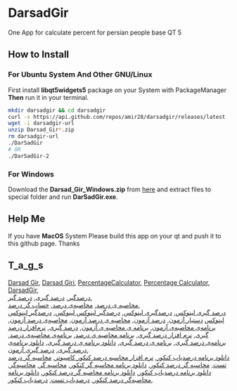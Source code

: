 # DarsadGir
One App for calculate percent for persian people base QT 5
## How to Install
### For Ubuntu System And Other GNU/Linux
First install **libqt5widgets5** package on your System with PackageManager  
**Then** run it in your terminal.
```sh
mkdir darsadgir && cd darsadgir
curl -s https://api.github.com/repos/amir28/darsadgir/releases/latest | grep browser_download_url | cut -d '"' -f 4 | grep Linux > darsadgir-url
wget -i darsadgir-url
unzip Darsad_Gir*.zip
rm darsadgir-url
./DarSadGir
# OR
./DarSadGir-2
```
### For Windows
Download the **Darsad_Gir_Windows.zip** from
[here](https://github.com/amir28/darsadgir/releases/latest) 
and extract files to special folder and run **DarSadGir.exe**.
## Help Me
If you have **MacOS** System Please build this app on your qt and push it to this github page. Thanks

## T_a_g_s
[Darsad Gir](https://github.com/amir28/darsadgir),
[Darsad Giri](https://github.com/amir28/darsadgir),
[PercentageCalculator](https://github.com/amir28/darsadgir),
[Percentage Calculator](https://github.com/amir28/darsadgir),
[DarsadGir](https://github.com/amir28/darsadgir),  
[درصدگیر](https://github.com/amir28/darsadgir),
[درصد گیری](https://github.com/amir28/darsadgir),
[درصد گیر](https://github.com/amir28/darsadgir),  
[محاصبه ی درصد](https://github.com/amir28/darsadgir),
[محاصبه‌ی درصد](https://github.com/amir28/darsadgir),
[حساب گر درصد](https://github.com/amir28/darsadgir),  
[درصد گیری لینوکس](https://github.com/amir28/darsadgir),
[درصدگیری لینوکس](https://github.com/amir28/darsadgir),
[درصدگیر لینوکس لینوکس](https://github.com/amir28/darsadgir),
[درصدگیر لینوکس لینوکس](https://github.com/amir28/darsadgir)
[دستیار آزمون](https://github.com/amir28/darsadgir),
[درصد آزمون](https://github.com/amir28/darsadgir),
[محاصبه ی درصد آزمون](https://github.com/amir28/darsadgir),
[محاصبه‌ی درصد آزمون](https://github.com/amir28/darsadgir),
[برنامه‌ی محاصبه‌ی آزمون](https://github.com/amir28/darsadgir),
[برنامه ی محاصبه ی آزمون](https://github.com/amir28/darsadgir),
[درصد گیری](https://github.com/amir28/darsadgir),
[نرم‌افزار درصد گیری](https://github.com/amir28/darsadgir),
[نرم افزار درصد گیری](https://github.com/amir28/darsadgir),
[برنامه محاصبه ی درصد](https://github.com/amir28/darsadgir),
[برنامه‌ی محاصبه‌ی درصد](https://github.com/amir28/darsadgir),
[برنامه‌ی درصد گیری](https://github.com/amir28/darsadgir),
[برنامه ی درصد گیری](https://github.com/amir28/darsadgir),
[دانلود برنامه ی درصد گیری](https://github.com/amir28/darsadgir),
[دانلود برنامه‌ی درصد گیری](https://github.com/amir28/darsadgir),
[درصد گیری آزمون](https://github.com/amir28/darsadgir),  
[دانلود برنامه درصدیاب کنکور](https://github.com/amir28/darsadgir),
[نرم افزار محاسبه درصد کنکور کامپیوتر](https://github.com/amir28/darsadgir),
[محاسبه گر درصد تست](https://github.com/amir28/darsadgir),
[محاسبه گر درصد کنکور](https://github.com/amir28/darsadgir),
[دانلود برنامه محاسبه گر کنکور](https://github.com/amir28/darsadgir),
[محاسبه گر](https://github.com/amir28/darsadgir),
[محاسبه‌گر](https://github.com/amir28/darsadgir),
[دانلود برنامه درصدیاب کنکور](https://github.com/amir28/darsadgir),
[دانلود برنامه محاصبه گر درصد کنکور](https://github.com/amir28/darsadgir),
[دانلود برنامه محاصبه‌گر درصد کنکور](https://github.com/amir28/darsadgir),
[درصدیاب تست](https://github.com/amir28/darsadgir),
[درصدیاب کنکور](https://github.com/amir28/darsadgir),
